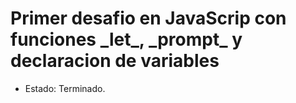 <h1> Primer desafio en JavaScrip con funciones _let_, _prompt_ y declaracion de variables</h1>

- Estado: Terminado.
